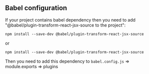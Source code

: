 ## Babel configuration

If your project contains babel dependency then you need to add "@babel/plugin-transform-react-jsx-source to the project":

`npm install --save-dev @babel/plugin-transform-react-jsx-source` 

or

`npm install --save-dev @babel/plugin-transform-react-jsx-source` 


Then you need to add this dependency to  `babel.config.js` => module.exports => plugins 

